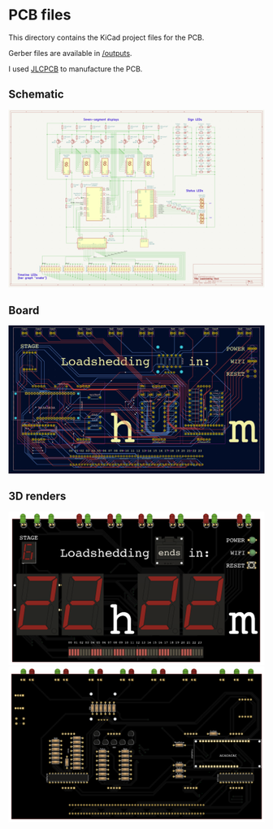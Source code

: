 # PCB files

This directory contains the KiCad project files for the PCB.

Gerber files are available in [/outputs](./outputs).

I used [JLCPCB](https://jlcpcb.com/) to manufacture the PCB.

## Schematic

![Schematic](../images/schematic.png "Schematic")

## Board

![Board](../images/board.png "Board")

## 3D renders

![Front render](../images/front_render_PCB.png "Front render")
![Back render](../images/back_render_PCB.png "Back render")